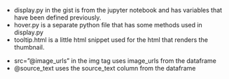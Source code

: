 
- display.py in the gist is from the jupyter notebook and has variables that have been defined previously.
- hover.py is a separate python file that has some methods used in display.py
- tooltip.html is a little html snippet used for the html that renders the thumbnail.
 *	src=”@image_urls” in the img tag uses image_urls from the dataframe
 *	@source_text uses the source_text column from the dataframe
